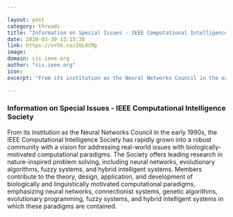 ```yaml
---

layout: post
category: threads
title: "Information on Special Issues - IEEE Computational Intelligence Society"
date: 2020-03-30 13:15:38
link: https://vrhk.co/2UL0CMp
image: 
domain: cis.ieee.org
author: "cis.ieee.org"
icon: 
excerpt: "From its institution as the Neural Networks Council in the early 1990s, the IEEE Computational Intelligence Society has rapidly grown into a robust community with a vision for addressing real-world issues with biologically-motivated computational paradigms. The Society offers leading research in nature-inspired problem solving, including neural networks, evolutionary algorithms, fuzzy systems, and hybrid intelligent systems. Members contribute to the theory, design, application, and development of biologically and linguistically motivated computational paradigms, emphasizing neural networks, connectionist systems, genetic algorithms, evolutionary programming, fuzzy systems, and hybrid intelligent systems in which these paradigms are contained."

---
```


### Information on Special Issues - IEEE Computational Intelligence Society

From its institution as the Neural Networks Council in the early 1990s, the IEEE Computational Intelligence Society has rapidly grown into a robust community with a vision for addressing real-world issues with biologically-motivated computational paradigms. The Society offers leading research in nature-inspired problem solving, including neural networks, evolutionary algorithms, fuzzy systems, and hybrid intelligent systems. Members contribute to the theory, design, application, and development of biologically and linguistically motivated computational paradigms, emphasizing neural networks, connectionist systems, genetic algorithms, evolutionary programming, fuzzy systems, and hybrid intelligent systems in which these paradigms are contained.